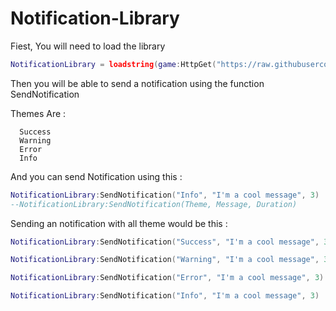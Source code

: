 # Notification-Library

Fiest, You will need to load the library

```lua
NotificationLibrary = loadstring(game:HttpGet("https://raw.githubusercontent.com/lobox920/Notification-Library/main/Library.lua"))()
```
Then you will be able to send a notification using the function SendNotification

Themes Are : 
```
  Success
  Warning
  Error
  Info
```
And you can send Notification using this :
```lua
NotificationLibrary:SendNotification("Info", "I'm a cool message", 3)
--NotificationLibrary:SendNotification(Theme, Message, Duration)
```
Sending an notification with all theme would be this :
```lua
NotificationLibrary:SendNotification("Success", "I'm a cool message", 3)

NotificationLibrary:SendNotification("Warning", "I'm a cool message", 3)

NotificationLibrary:SendNotification("Error", "I'm a cool message", 3)

NotificationLibrary:SendNotification("Info", "I'm a cool message", 3)
```
